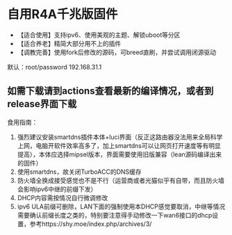 # 自用R4A千兆版固件

- 【适合使用】支持ipv6、使用美观的主题、解锁uboot等分区
- 【适合养老】精简大部分用不上的插件
- 【调教完善】使用fork后修改的源码，可breed直刷，并尝试调用闭源驱动

默认：root/password 192.168.31.1

如需下载请到actions查看最新的编译情况，或者到release界面下载
------

食用指南：
1. 强烈建议安装smartdns插件本体+luci界面（反正这路由器没法用来全局科学上网，电脑开软件效率高多了，加上smartdns可以让网页打开速度等有明显提高），本体应选择mipsel版本，界面需要使用旧版兼容（lean源码编译出来的固件）
2. 使用smartdns，故关闭TurboACC的DNS缓存
3. 防火墙全换成接受感觉也不是不行（运营商或者光猫似乎有自带，而且防火墙会影响ipv6中继的前缀下发）
4. DHCP内容需按情况自行微调修改
5. ipv6 ULA前缀可删除，LAN下面的强制使用本DHCP感觉要取消，中继等情况需要确认前缀长度之类的，特别要注意得手动修改一下wan6接口的dhcp设置，参考https://shy.moe/index.php/archives/3/
